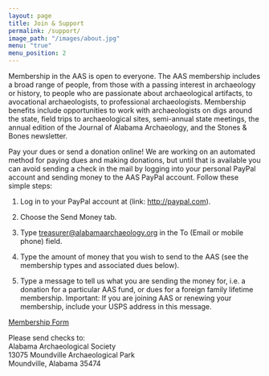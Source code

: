 ```yaml
---
layout: page
title: Join & Support
permalink: /support/
image_path: "/images/about.jpg"
menu: "true"
menu_position: 2
---
```


Membership in the AAS is open to everyone. The AAS membership includes a broad range of people, from those with a passing interest in archaeology or history, to people who are passionate about archaeological artifacts, to avocational archaeologists, to professional archaeologists. Membership benefits include opportunities to work with archaeologists on digs around the state, field trips to archaeological sites, semi-annual state meetings, the annual edition of the Journal of Alabama Archaeology, and the Stones & Bones newsletter.

Pay your dues or send a donation online! We are working on an automated method for paying dues and making donations, but until that is available you can avoid sending a check in the mail by logging into your personal PayPal account and sending money to the AAS PayPal account. Follow these simple steps:

1. Log in to your PayPal account at (link: http://paypal.com).

2. Choose the Send Money tab.

4. Type treasurer@alabamaarchaeology.org in the To (Email or mobile phone) field.

5. Type the amount of money that you wish to send to the AAS (see the membership types and associated dues below).

6. Type a message to tell us what you are sending the money for, i.e. a donation for a particular AAS fund, or dues for a foreign family lifetime membership.
Important: If you are joining AAS or renewing your membership, include your USPS address in this message.

<a href="aasmembership.pdf" class="button button-primary">Membership Form</a>


Please send checks to:    
Alabama Archaeological Society    
13075 Moundville Archaeological Park    
Moundville, Alabama 35474   

